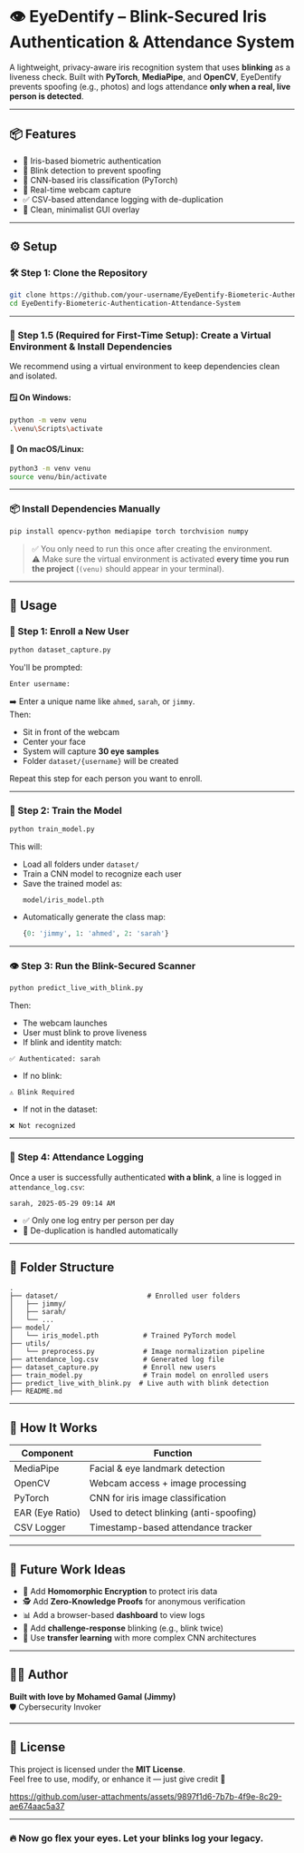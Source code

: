 
# 👁️ EyeDentify – Blink-Secured Iris Authentication & Attendance System

A lightweight, privacy-aware iris recognition system that uses **blinking** as a liveness check. Built with **PyTorch**, **MediaPipe**, and **OpenCV**, EyeDentify prevents spoofing (e.g., photos) and logs attendance **only when a real, live person is detected**.

---

## 📦 Features

- 🔐 Iris-based biometric authentication  
- 👀 Blink detection to prevent spoofing  
- 🧠 CNN-based iris classification (PyTorch)  
- 📸 Real-time webcam capture  
- ✅ CSV-based attendance logging with de-duplication  
- 🧊 Clean, minimalist GUI overlay

---

## ⚙️ Setup

### 🛠️ Step 1: Clone the Repository

```bash
git clone https://github.com/your-username/EyeDentify-Biometeric-Authentication-Attendance-System.git
cd EyeDentify-Biometeric-Authentication-Attendance-System
```

---

### 🧰 Step 1.5 (Required for First-Time Setup): Create a Virtual Environment & Install Dependencies

We recommend using a virtual environment to keep dependencies clean and isolated.

#### 🪟 On Windows:

```bash
python -m venv venu
.\venu\Scripts\activate
```

#### 🐧 On macOS/Linux:

```bash
python3 -m venv venu
source venu/bin/activate
```

---

### 📦 Install Dependencies Manually

```bash
pip install opencv-python mediapipe torch torchvision numpy
```

> ✅ You only need to run this once after creating the environment.  
> ⚠️ Make sure the virtual environment is activated **every time you run the project** (`(venu)` should appear in your terminal).

---

## 🚀 Usage

### 👤 Step 1: Enroll a New User

```bash
python dataset_capture.py
```

You'll be prompted:

```
Enter username:
```

➡️ Enter a unique name like `ahmed`, `sarah`, or `jimmy`.  
Then:

- Sit in front of the webcam  
- Center your face  
- System will capture **30 eye samples**  
- Folder `dataset/{username}` will be created  

Repeat this step for each person you want to enroll.

---

### 🧠 Step 2: Train the Model

```bash
python train_model.py
```

This will:

- Load all folders under `dataset/`  
- Train a CNN model to recognize each user  
- Save the trained model as:  
  ```
  model/iris_model.pth
  ```
- Automatically generate the class map:  
  ```python
  {0: 'jimmy', 1: 'ahmed', 2: 'sarah'}
  ```

---

### 👁️ Step 3: Run the Blink-Secured Scanner

```bash
python predict_live_with_blink.py
```

Then:

- The webcam launches  
- User must blink to prove liveness  
- If blink and identity match:

```
✅ Authenticated: sarah
```

- If no blink:

```
⚠️ Blink Required
```

- If not in the dataset:

```
❌ Not recognized
```

---

### 📝 Step 4: Attendance Logging

Once a user is successfully authenticated **with a blink**, a line is logged in `attendance_log.csv`:

```
sarah, 2025-05-29 09:14 AM
```

- ✅ Only one log entry per person per day  
- 🧼 De-duplication is handled automatically

---

## 📂 Folder Structure

```
.
├── dataset/                      # Enrolled user folders
│   ├── jimmy/
│   ├── sarah/
│   └── ...
├── model/
│   └── iris_model.pth           # Trained PyTorch model
├── utils/
│   └── preprocess.py            # Image normalization pipeline
├── attendance_log.csv           # Generated log file
├── dataset_capture.py           # Enroll new users
├── train_model.py               # Train model on enrolled users
├── predict_live_with_blink.py  # Live auth with blink detection
├── README.md
```

---

## 🧠 How It Works

| Component       | Function                                  |
|----------------|--------------------------------------------|
| MediaPipe       | Facial & eye landmark detection            |
| OpenCV          | Webcam access + image processing           |
| PyTorch         | CNN for iris image classification          |
| EAR (Eye Ratio) | Used to detect blinking (anti-spoofing)    |
| CSV Logger      | Timestamp-based attendance tracker         |

---

## 🌱 Future Work Ideas

- 🔐 Add **Homomorphic Encryption** to protect iris data  
- 🕵️ Add **Zero-Knowledge Proofs** for anonymous verification  
- 📊 Add a browser-based **dashboard** to view logs  
- 🔄 Add **challenge-response** blinking (e.g., blink twice)  
- 🤖 Use **transfer learning** with more complex CNN architectures  

---

## 👨‍💻 Author

**Built with love by Mohamed Gamal (Jimmy)**  
🛡️ Cybersecurity Invoker

---

## 📜 License

This project is licensed under the **MIT License**.  
Feel free to use, modify, or enhance it — just give credit 🙌

https://github.com/user-attachments/assets/9897f1d6-7b7b-4f9e-8c29-ae674aac5a37



---

### 🔥 Now go flex your eyes. Let your blinks log your legacy.
